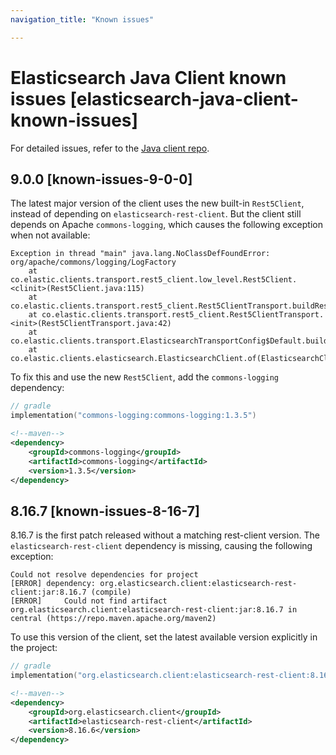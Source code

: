 ```yaml
---
navigation_title: "Known issues"

---
```


# Elasticsearch Java Client known issues [elasticsearch-java-client-known-issues]

For detailed issues, refer to the [Java client repo](https://github.com/elastic/elasticsearch-java/issues).


## 9.0.0 [known-issues-9-0-0]

The latest major version of the client uses the new built-in `Rest5Client`, instead of depending on `elasticsearch-rest-client`. But the client still depends on Apache `commons-logging`, which causes the following exception when not available:
```
Exception in thread "main" java.lang.NoClassDefFoundError: org/apache/commons/logging/LogFactory
	at co.elastic.clients.transport.rest5_client.low_level.Rest5Client.<clinit>(Rest5Client.java:115)
	at co.elastic.clients.transport.rest5_client.Rest5ClientTransport.buildRest5Client(Rest5ClientTransport.java:65)
	at co.elastic.clients.transport.rest5_client.Rest5ClientTransport.<init>(Rest5ClientTransport.java:42)
	at co.elastic.clients.transport.ElasticsearchTransportConfig$Default.buildTransport(ElasticsearchTransportConfig.java:110)
	at co.elastic.clients.elasticsearch.ElasticsearchClient.of(ElasticsearchClient.java:190)
```
To fix this and use the new `Rest5Client`, add the `commons-logging` dependency:
```kotlin
// gradle
implementation("commons-logging:commons-logging:1.3.5")
```
```xml
<!--maven-->
<dependency>
    <groupId>commons-logging</groupId>
    <artifactId>commons-logging</artifactId>
    <version>1.3.5</version>
</dependency>
```

## 8.16.7 [known-issues-8-16-7]

8.16.7 is the first patch released without a matching rest-client version. The `elasticsearch-rest-client` dependency is missing, causing the following exception:
```
Could not resolve dependencies for project
[ERROR] dependency: org.elasticsearch.client:elasticsearch-rest-client:jar:8.16.7 (compile)
[ERROR] 	Could not find artifact org.elasticsearch.client:elasticsearch-rest-client:jar:8.16.7 in central (https://repo.maven.apache.org/maven2)
```
To use this version of the client, set the latest available version explicitly in the project:
```kotlin
// gradle
implementation("org.elasticsearch.client:elasticsearch-rest-client:8.16.6")
```
```xml
<!--maven-->
<dependency>
    <groupId>org.elasticsearch.client</groupId>
    <artifactId>elasticsearch-rest-client</artifactId>
    <version>8.16.6</version>
</dependency>
```